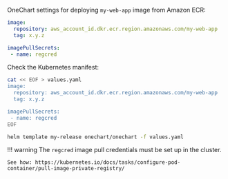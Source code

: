 OneChart settings for deploying `my-web-app` image from Amazon ECR:

```yaml
image:
  repository: aws_account_id.dkr.ecr.region.amazonaws.com/my-web-app
  tag: x.y.z

imagePullSecrets: 
 - name: regcred
```

Check the Kubernetes manifest:

```bash
cat << EOF > values.yaml
image:
  repository: aws_account_id.dkr.ecr.region.amazonaws.com/my-web-app
  tag: x.y.z

imagePullSecrets: 
 - name: regcred
EOF

helm template my-release onechart/onechart -f values.yaml
```

!!! warning
    The `regcred` image pull credentials must be set up in the cluster.
    
    See how: https://kubernetes.io/docs/tasks/configure-pod-container/pull-image-private-registry/